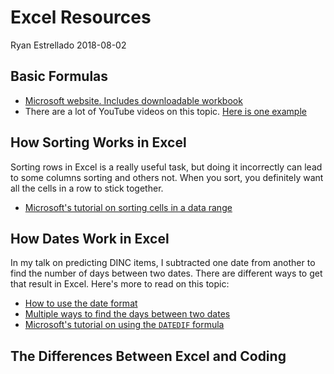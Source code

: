 Excel Resources
================
Ryan Estrellado
2018-08-02

Basic Formulas
--------------

-   [Microsoft website. Includes downloadable workbook](https://support.office.com/en-us/article/overview-of-formulas-in-excel-ecfdc708-9162-49e8-b993-c311f47ca173)
-   There are a lot of YouTube videos on this topic. [Here is one example](https://youtu.be/1naiWCWfSt4)

How Sorting Works in Excel
--------------------------

Sorting rows in Excel is a really useful task, but doing it incorrectly can lead to some columns sorting and others not. When you sort, you definitely want all the cells in a row to stick together.

-   [Microsoft's tutorial on sorting cells in a data range](https://support.office.com/en-us/article/sort-data-in-a-range-or-table-62d0b95d-2a90-4610-a6ae-2e545c4a4654)

How Dates Work in Excel
-----------------------

In my talk on predicting DINC items, I subtracted one date from another to find the number of days between two dates. There are different ways to get that result in Excel. Here's more to read on this topic:

-   [How to use the date format](https://support.office.com/en-us/article/Format-a-date-the-way-you-want-8E10019E-D5D8-47A1-BA95-DB95123D273E)
-   [Multiple ways to find the days between two dates](https://www.online-tech-tips.com/ms-office-tips/subtract-dates-in-excel/)
-   [Microsoft's tutorial on using the `DATEDIF` formula](https://support.office.com/en-us/article/calculate-the-difference-between-two-dates-8235e7c9-b430-44ca-9425-46100a162f38)

The Differences Between Excel and Coding
----------------------------------------

